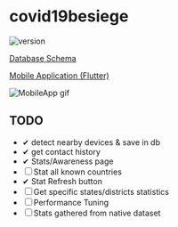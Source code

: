 # covid19besiege

![version](https://img.shields.io/static/v1?label=version&message=3.1.1&color=green)

[Database Schema](./doc/schema)

[Mobile Application (Flutter)](./MobileApp)

![MobileApp gif](https://i.imgur.com/zZTunsf.gif)


## TODO

- &#10004; detect nearby devices & save in db
- &#10004; get contact history
- &#10004; Stats/Awareness page
- &#9744; Stat all known countries
- &#10004; Stat Refresh button
- &#9744; Get specific states/districts statistics
- &#9744; Performance Tuning
- &#9744; Stats gathered from native
dataset
